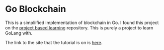 # Go Blockchain

This is a simpliified implementation of blockchain in Go. I found this project on the [project based learning](https://github.com/practical-tutorials/project-based-learning?tab=readme-ov-file#go) repository. This is purely a project to learn GoLang with.

The link to the site that the tutorial is on is [here](https://jeiwan.net/posts/building-blockchain-in-go-part-1/).
